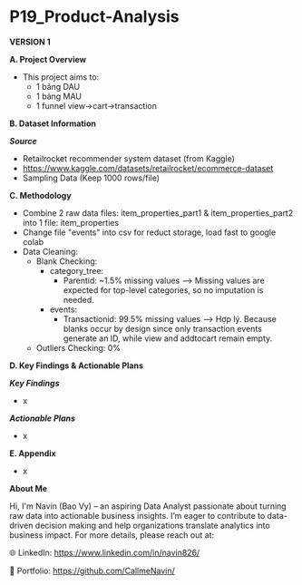 # P19_Product-Analysis

**VERSION 1**

**A. Project Overview**

- This project aims to:
  + 1 bảng DAU
  + 1 bảng MAU
  + 1 funnel view→cart→transaction

**B. Dataset Information**

_**Source**_

- Retailrocket recommender system dataset (from Kaggle)
- https://www.kaggle.com/datasets/retailrocket/ecommerce-dataset
- Sampling Data (Keep 1000 rows/file)

**C. Methodology**

- Combine 2 raw data files: item_properties_part1 & item_properties_part2 into 1 file: item_properties
- Change file "events" into csv for reduct storage, load fast to google colab
- Data Cleaning:
  + Blank Checking:
    - category_tree:
      + Parentid: ~1.5% missing values --> Missing values are expected for top-level categories, so no imputation is needed.
    - events:
      + Transactionid: 99.5% missing values --> Hợp lý. Because blanks occur by design since only transaction events generate an ID, while view and addtocart remain empty.
  + Outliers Checking: 0%

**D. Key Findings & Actionable Plans**

_**Key Findings**_

- x

_**Actionable Plans**_

- x

**E. Appendix**

- x

**About Me**

Hi, I'm Navin (Bao Vy) – an aspiring Data Analyst passionate about turning raw data into actionable business insights. I’m eager to contribute to data-driven decision making and help organizations translate analytics into business impact. For more details, please reach out at:

🌐 LinkedIn: https://www.linkedin.com/in/navin826/

📂 Portfolio: https://github.com/CallmeNavin/
